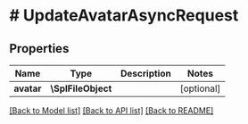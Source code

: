 # # UpdateAvatarAsyncRequest

## Properties

Name | Type | Description | Notes
------------ | ------------- | ------------- | -------------
**avatar** | **\SplFileObject** |  | [optional]

[[Back to Model list]](../../README.md#models) [[Back to API list]](../../README.md#endpoints) [[Back to README]](../../README.md)
